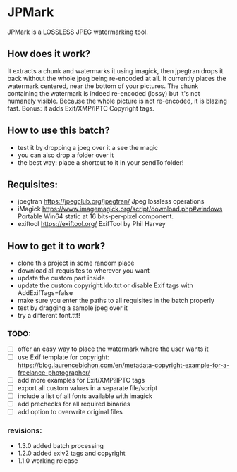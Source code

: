 # JPMark

JPMark is a LOSSLESS JPEG watermarking tool.

## How does it work?
It extracts a chunk and watermarks it using imagick, then jpegtran drops it back without the whole jpeg being re-encoded at all.
It currently places the watermark centered, near the bottom of your pictures. The chunk containing the watermark is indeed re-encoded (lossy) but it's not humanely visible.
Because the whole picture is not re-encoded, it is blazing fast. Bonus: it adds Exif/XMP/IPTC Copyright tags.

## How to use this batch?
* test it by dropping a jpeg over it a see the magic
* you can also drop a folder over it
* the best way: place a shortcut to it in your sendTo folder!

## Requisites:
- jpegtran https://jpegclub.org/jpegtran/                            Jpeg lossless operations
- iMagick  https://www.imagemagick.org/script/download.php#windows   Portable Win64 static at 16 bits-per-pixel component.
- exiftool https://exiftool.org/                                     ExifTool by Phil Harvey

## How to get it to work?
- clone this project in some random place
- download all requisites to wherever you want
- update the custom part inside
- update the custom copyright.ldo.txt or disable Exif tags with AddExifTags=false
- make sure you enter the paths to all requisites in the batch properly
- test by dragging a sample jpeg over it
- try a different font.ttf!

### TODO:
* [ ] offer an easy way to place the watermark where the user wants it
* [ ] use Exif template for copyright: https://blog.laurencebichon.com/en/metadata-copyright-example-for-a-freelance-photographer/
* [ ] add more examples for Exif/XMP?IPTC tags
* [ ] export all custom values in a separate file/script
* [ ] include a list of all fonts available with imagick
* [ ] add prechecks for all required binaries
* [ ] add option to overwrite original files

### revisions:
- 1.3.0    added batch processing
- 1.2.0    added exiv2 tags and copyright
- 1.1.0    working release
